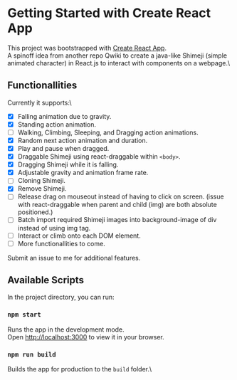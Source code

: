 # Getting Started with Create React App

This project was bootstrapped with [Create React App](https://github.com/facebook/create-react-app).\
A spinoff idea from another repo Qwiki to create a java-like Shimeji (simple animated character) in React.js to interact with components on a webpage.\

## Functionallities
Currently it supports:\
- [x] Falling animation due to gravity.
- [x] Standing action animation.
- [ ] Walking, Climbing, Sleeping, and Dragging action animations.
- [x] Random next action animation and duration.
- [x] Play and pause when dragged.
- [x] Draggable Shimeji using react-draggable within ```<body>```.
- [x] Dragging Shimeji while it is falling.
- [x] Adjustable gravity and animation frame rate.
- [ ] Cloning Shimeji.
- [x] Remove Shimeji.
- [ ] Release drag on mouseout instead of having to click on screen. (issue with react-draggable when parent and child (img) are both absolute positioned.)
- [ ] Batch import required Shimeji images into background-image of div instead of using img tag.
- [ ] Interact or climb onto each DOM element.
- [ ] More functionallities to come.

Submit an issue to me for additional features.

## Available Scripts

In the project directory, you can run:

### `npm start`

Runs the app in the development mode.\
Open [http://localhost:3000](http://localhost:3000) to view it in your browser.

### `npm run build`

Builds the app for production to the `build` folder.\
